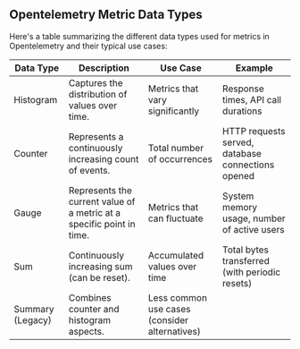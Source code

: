 ## Opentelemetry Metric Data Types

Here's a table summarizing the different data types used for metrics in Opentelemetry and their typical use cases:

| Data Type | Description | Use Case | Example |
|---|---|---|---|
| Histogram | Captures the distribution of values over time. | Metrics that vary significantly | Response times, API call durations |
| Counter | Represents a continuously increasing count of events. | Total number of occurrences | HTTP requests served, database connections opened |
| Gauge | Represents the current value of a metric at a specific point in time. | Metrics that can fluctuate | System memory usage, number of active users |
| Sum | Continuously increasing sum (can be reset). | Accumulated values over time | Total bytes transferred (with periodic resets) |
| Summary (Legacy) | Combines counter and histogram aspects. | Less common use cases (consider alternatives) |  |

